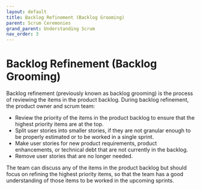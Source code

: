 ```yaml
---
layout: default
title: Backlog Refinement (Backlog Grooming)
parent: Scrum Ceremonies
grand_parent: Understanding Scrum
nav_order: 3
---
```


# Backlog Refinement (Backlog Grooming)

Backlog refinement (previously known as backlog grooming) is the process of reviewing the items in the product backlog. During backlog refinement, 
the product owner and scrum team:

*	Review the priority of the items in the product backlog to ensure that the highest priority items are at the top.
*	Split user stories into smaller stories, if they are not granular enough to be properly estimated or to be worked in a single sprint.
*	Make user stories for new product requirements, product enhancements, or technical debt that are not currently in the backlog.
*	Remove user stories that are no longer needed.

The team can discuss any of the items in the product backlog but should focus on refining the highest priority items, so that the team has a good 
understanding of those items to be worked in the upcoming sprints.
